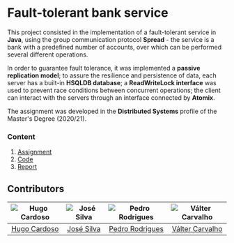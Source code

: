 # Fault-tolerant bank service

This project consisted in the implementation of a fault-tolerant service in **Java**, using the group communication protocol **Spread** - the service is a bank with a predefined number of accounts, over which can be performed several different operations.

In order to guarantee fault tolerance, it was implemented a **passive replication model**; to assure the resilience and persistence of data, each server has a built-in **HSQLDB database**; a **ReadWriteLock interface** was used to prevent race conditions between concurrent operations; the client can interact with the servers through an interface connected by **Atomix**.

The assignment was developed in the **Distributed Systems** profile of the Master's Degree (2020/21).

### Content

1. [Assignment](assignment.pdf)
2. [Code](code)
3. [Report](report.pdf)

## Contributors

![Hugo Cardoso][hugo-pic] | ![José Silva][ze-pic] | ![Pedro Rodrigues][areias-pic] | ![Válter Carvalho][valter-pic]
:---: | :---: | :---: | :---:
[Hugo Cardoso][hugo] | [José Silva][ze] | [Pedro Rodrigues][areias] | [Válter Carvalho][valter]

[areias]: https://github.com/pedrordgs
[areias-pic]: https://github.com/pedrordgs.png?size=120
[hugo]: https://github.com/Abjiri
[hugo-pic]: https://github.com/Abjiri.png?size=120
[valter]: https://github.com/wurzy
[valter-pic]: https://github.com/wurzy.png?size=120
[ze]: https://github.com/PedroSilva9
[ze-pic]: https://github.com/PedroSilva9.png?size=120
